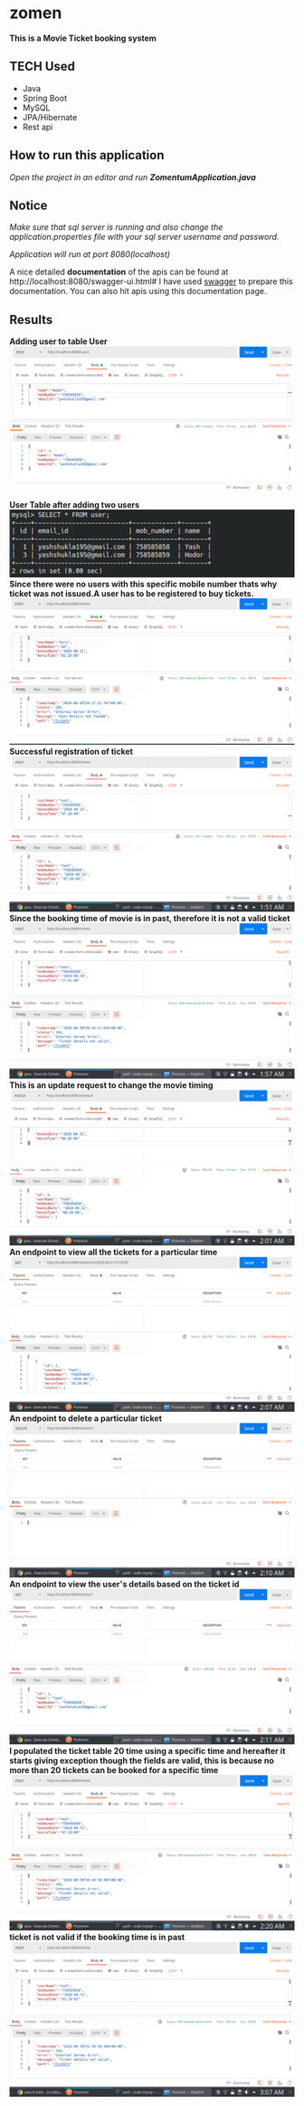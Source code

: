 # zomen

**This is a Movie Ticket booking system**

## TECH Used 
* Java
* Spring Boot
* MySQL
* JPA/Hibernate
* Rest api

## How to run this application
*Open the project in an editor and run **ZomentumApplication.java***

## Notice
*Make sure that sql server is running and also change the application.properties file with your sql server username and password.*

*Application will run at port 8080(localhost)*

A nice detailed **documentation** of the apis can be found at http://localhost:8080/swagger-ui.html#
I have used [swagger](https://swagger.io/) to prepare this documentation. You can also hit apis using this documentation page.

## Results

**Adding user to table User**
![markdown logo](https://github.com/C0ffeeMachine/zomen/blob/master/img/Selection_006.png)

**User Table after adding two users**
![markdown logo](https://github.com/C0ffeeMachine/zomen/blob/master/img/Selection_007.png)
**Since there were no users with this specific mobile number thats why ticket was not issued.A user has to be registered to buy tickets.**
![markdown logo](https://github.com/C0ffeeMachine/zomen/blob/master/img/Selection_008.png)
**Successful registration of ticket**
![markdown logo](https://github.com/C0ffeeMachine/zomen/blob/master/img/Selection_009.png)
**Since the booking time of movie is in past, therefore it is not a valid ticket**
![markdown logo](https://github.com/C0ffeeMachine/zomen/blob/master/img/Selection_010.png)
**This is an update request to change the movie timing**
![markdown logo](https://github.com/C0ffeeMachine/zomen/blob/master/img/Selection_011.png)
**An endpoint to view all the tickets for a particular time**
![markdown logo](https://github.com/C0ffeeMachine/zomen/blob/master/img/Selection_012.png)
**An endpoint to delete a particular ticket**
![markdown logo](https://github.com/C0ffeeMachine/zomen/blob/master/img/Selection_013.png)
**An endpoint to view the user's details based on the ticket id**
![markdown logo](https://github.com/C0ffeeMachine/zomen/blob/master/img/Selection_014.png)
**I populated the ticket table 20 time using a specific time and hereafter it starts giving exception though the fields are valid, this is because no more than 20 tickets can be booked for a specific time**
![markdown logo](https://github.com/C0ffeeMachine/zomen/blob/master/img/Selection_015.png)
**ticket is not valid if the booking time is in past**
![markdown logo](https://github.com/C0ffeeMachine/zomen/blob/master/img/Selection_016.png)
